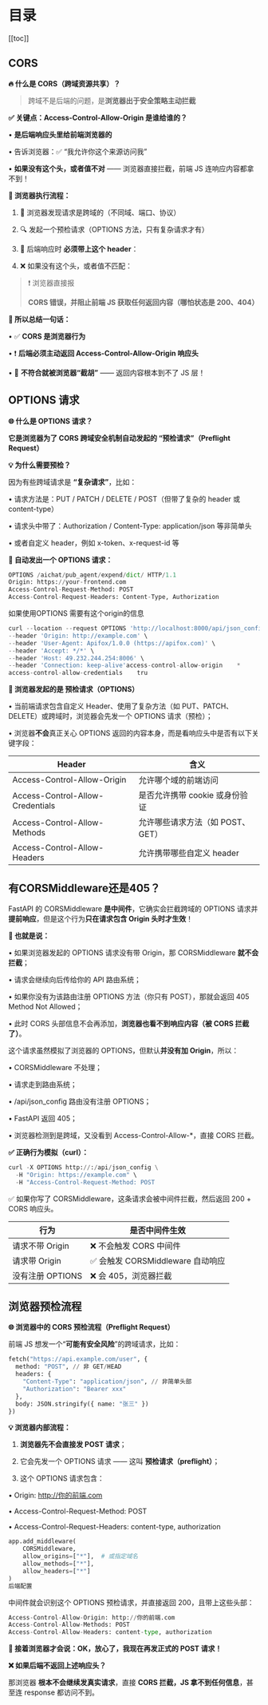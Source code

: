 # 目录

[[toc]]

## CORS

**🔥 什么是 CORS（跨域资源共享）？**

> 跨域不是后端的问题，是**浏览器出于安全策略主动拦截**
> 

**✅ 关键点：Access-Control-Allow-Origin 是谁给谁的？**

•	**是后端响应头里给前端浏览器的**

•	告诉浏览器：✅ “我允许你这个来源访问我”

•	**如果没有这个头，或者值不对** —— 浏览器直接拦截，前端 JS 连响应内容都拿不到！

**🧠 浏览器执行流程：**

1.	🧾 浏览器发现请求是跨域的（不同域、端口、协议）

2.	🔍 发起一个预检请求（OPTIONS 方法，只有复杂请求才有）

3.	🛂 后端响应时 **必须带上这个 header**：

4.	❌ 如果没有这个头，或者值不匹配：

> ❗ 浏览器直接报
> 
> 
> **CORS 错误，并阻止前端 JS 获取任何返回内容（哪怕状态是 200、404）**
> 

**🧱 所以总结一句话：**

•	✅ **CORS 是浏览器行为**

•	❗ **后端必须主动返回 Access-Control-Allow-Origin 响应头**

•	🧠 **不符合就被浏览器“截胡”** —— 返回内容根本到不了 JS 层！

## OPTIONS 请求

**🌐 什么是 OPTIONS 请求？**

**它是浏览器为了 CORS 跨域安全机制自动发起的 “预检请求”（Preflight Request）**

**💡 为什么需要预检？**

因为有些跨域请求是 **“复杂请求”**，比如：

•	请求方法是：PUT / PATCH / DELETE / POST（但带了复杂的 header 或 content-type）

•	请求头中带了：Authorization / Content-Type: application/json 等非简单头

•	或者自定义 header，例如 x-token、x-request-id 等

**🛫 自动发出一个 OPTIONS 请求：**

```python
OPTIONS /aichat/pub_agent/expend/dict/ HTTP/1.1
Origin: https://your-frontend.com
Access-Control-Request-Method: POST
Access-Control-Request-Headers: Content-Type, Authorization
```

如果使用OPTIONS 需要有这个origin的信息

```python
curl --location --request OPTIONS 'http://localhost:8000/api/json_config' \
--header 'Origin: http://example.com' \
--header 'User-Agent: Apifox/1.0.0 (https://apifox.com)' \
--header 'Accept: */*' \
--header 'Host: 49.232.244.254:8006' \
--header 'Connection: keep-alive'access-control-allow-origin	*
access-control-allow-credentials	tru
```

**🔹 浏览器发起的是 预检请求（OPTIONS）**

•	当前端请求包含自定义 Header、使用了复杂方法（如 PUT、PATCH、DELETE）或跨域时，浏览器会先发一个 OPTIONS 请求（预检）；

•	浏览器**不会**真正关心 OPTIONS 返回的内容本身，而是看响应头中是否有以下关键字段：

| **Header** | **含义** |
| --- | --- |
| Access-Control-Allow-Origin | 允许哪个域的前端访问 |
| Access-Control-Allow-Credentials | 是否允许携带 cookie 或身份验证 |
| Access-Control-Allow-Methods | 允许哪些请求方法（如 POST、GET） |
| Access-Control-Allow-Headers | 允许携带哪些自定义 header |

## 有**CORSMiddleware还是405？**

FastAPI 的 CORSMiddleware **是中间件**，它确实会拦截跨域的 OPTIONS 请求并**提前响应**，但是这个行为**只在请求包含 Origin 头时才生效**！

**🧠 也就是说：**

•	如果浏览器发起的 OPTIONS 请求没有带 Origin，那 CORSMiddleware **就不会拦截**；

•	请求会继续向后传给你的 API 路由系统；

•	如果你没有为该路由注册 OPTIONS 方法（你只有 POST），那就会返回 405 Method Not Allowed；

•	此时 CORS 头部信息不会再添加，**浏览器也看不到响应内容（被 CORS 拦截了）**。

这个请求虽然模拟了浏览器的 OPTIONS，但默认**并没有加 Origin**，所以：

•	CORSMiddleware 不处理；

•	请求走到路由系统；

•	/api/json_config 路由没有注册 OPTIONS；

•	FastAPI 返回 405；

•	浏览器检测到是跨域，又没看到 Access-Control-Allow-*，直接 CORS 拦截。

**✅ 正确行为模拟（curl）：**

```python
curl -X OPTIONS http://:/api/json_config \
  -H "Origin: https://example.com" \
  -H "Access-Control-Request-Method: POST
```

✅ 如果你写了 CORSMiddleware，这条请求会被中间件拦截，然后返回 200 + CORS 响应头。

| **行为** | **是否中间件生效** |
| --- | --- |
| 请求不带 Origin | ❌ 不会触发 CORS 中间件 |
| 请求带 Origin | ✅ 会触发 CORSMiddleware 自动响应 |
| 没有注册 OPTIONS | ❌ 会 405，浏览器拦截 |

## 浏览器预检流程

**🌐 浏览器中的 CORS 预检流程（Preflight Request）**

前端 JS 想发一个“**可能有安全风险**”的跨域请求，比如：

```python
fetch("https://api.example.com/user", {
  method: "POST", // 非 GET/HEAD
  headers: {
    "Content-Type": "application/json", // 非简单头部
    "Authorization": "Bearer xxx"
  },
  body: JSON.stringify({ name: "张三" })
})
```

**💡 浏览器内部流程：**

1.	**浏览器先不会直接发 POST 请求**；

2.	它会先发一个 OPTIONS 请求 —— 这叫 **预检请求（preflight）**；

3.	这个 OPTIONS 请求包含：

•	Origin: http://你的前端.com

•	Access-Control-Request-Method: POST

•	Access-Control-Request-Headers: content-type, authorization

```python
app.add_middleware(
    CORSMiddleware,
    allow_origins=["*"],  # 或指定域名
    allow_methods=["*"],
    allow_headers=["*"]
)
后端配置
```

中间件就会识别这个 OPTIONS 预检请求，并直接返回 200，且带上这些头部：

```python
Access-Control-Allow-Origin: http://你的前端.com
Access-Control-Allow-Methods: POST
Access-Control-Allow-Headers: content-type, authorization
```

**🎉 接着浏览器才会说：OK，放心了，我现在再发正式的 POST 请求！**

**❌ 如果后端不返回上述响应头？**

那浏览器 **根本不会继续发真实请求**，直接 **CORS 拦截，JS 拿不到任何信息**，甚至连 response 都访问不到。